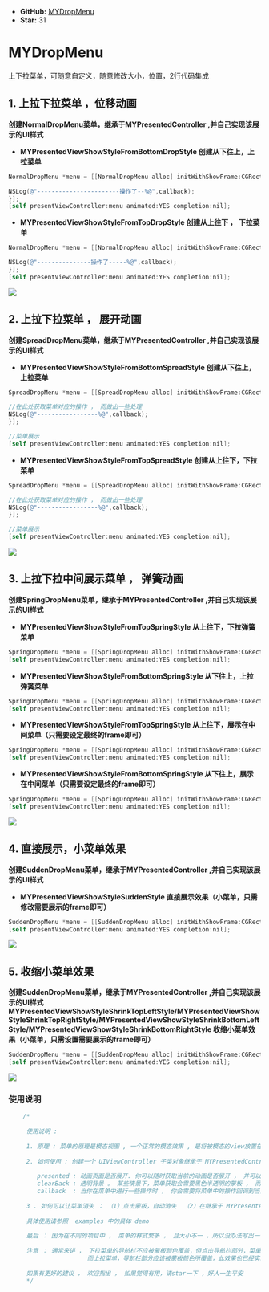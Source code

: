 * **GitHub:** [MYDropMenu](https://github.com/coderMyy/MYDropMenu)
* **Star:** 31 



# MYDropMenu

上下拉菜单，可随意自定义，随意修改大小，位置，2行代码集成

## 1. 上拉下拉菜单 ，位移动画

**创建NormalDropMenu菜单，继承于MYPresentedController ,并自己实现该展示的UI样式**

* **MYPresentedViewShowStyleFromBottomDropStyle  创建从下往上，上拉菜单**

```objective-c
NormalDropMenu *menu = [[NormalDropMenu alloc] initWithShowFrame:CGRectMake(0, [UIScreen mainScreen].bounds.size.height - 320, [UIScreen mainScreen].bounds.size.width, 320) ShowStyle:MYPresentedViewShowStyleFromBottomDropStyle callback:^(id callback) {

NSLog(@"-----------------------操作了--%@",callback);
}];
[self presentViewController:menu animated:YES completion:nil];
```


* **MYPresentedViewShowStyleFromTopDropStyle 创建从上往下 ， 下拉菜单**

```objective-c
NormalDropMenu *menu = [[NormalDropMenu alloc] initWithShowFrame:CGRectMake(0, 64, [UIScreen mainScreen].bounds.size.width, 320) ShowStyle:MYPresentedViewShowStyleFromTopDropStyle callback:^(id callback) {

NSLog(@"---------------操作了-----%@",callback);
}];
[self presentViewController:menu animated:YES completion:nil];
```
![](http://upload-images.jianshu.io/upload_images/2648731-624c1ad536f88ba7.gif?imageMogr2/auto-orient/strip)





## 2. 上拉下拉菜单 ， 展开动画

**创建SpreadDropMenu菜单，继承于MYPresentedController ,并自己实现该展示的UI样式**

* **MYPresentedViewShowStyleFromBottomSpreadStyle 创建从下往上， 上拉菜单**

```objective-c
SpreadDropMenu *menu = [[SpreadDropMenu alloc] initWithShowFrame:CGRectMake(0, [UIScreen mainScreen].bounds.size.height - 300, [UIScreen mainScreen].bounds.size.width, 300) ShowStyle:MYPresentedViewShowStyleFromBottomSpreadStyle callback:^(id callback) {

//在此处获取菜单对应的操作 ， 而做出一些处理
NSLog(@"-----------------%@",callback);
}];

//菜单展示
[self presentViewController:menu animated:YES completion:nil];
```


* **MYPresentedViewShowStyleFromTopSpreadStyle 创建从上往下，下拉菜单**

```objective-c
SpreadDropMenu *menu = [[SpreadDropMenu alloc] initWithShowFrame:CGRectMake(0,64, [UIScreen mainScreen].bounds.size.width, 300) ShowStyle:MYPresentedViewShowStyleFromTopSpreadStyle callback:^(id callback) {

//在此处获取菜单对应的操作 ， 而做出一些处理
NSLog(@"-----------------%@",callback);
}];

//菜单展示
[self presentViewController:menu animated:YES completion:nil];
```
![](http://upload-images.jianshu.io/upload_images/2648731-4db654b3e4a1c839.gif?imageMogr2/auto-orient/strip)





## 3. 上拉下拉中间展示菜单 ， 弹簧动画

 **创建SpringDropMenu菜单，继承于MYPresentedController ,并自己实现该展示的UI样式**


* **MYPresentedViewShowStyleFromTopSpringStyle 从上往下，下拉弹簧菜单**

```objective-c
SpringDropMenu *menu = [[SpringDropMenu alloc] initWithShowFrame:CGRectMake(0, 64, [UIScreen mainScreen].bounds.size.width, 300) ShowStyle:MYPresentedViewShowStyleFromTopSpringStyle callback:nil];
[self presentViewController:menu animated:YES completion:nil];
```



* **MYPresentedViewShowStyleFromBottomSpringStyle 从下往上，上拉弹簧菜单**

```objective-c
SpringDropMenu *menu = [[SpringDropMenu alloc] initWithShowFrame:CGRectMake(0, [UIScreen mainScreen].bounds.size.height - 300, [UIScreen mainScreen].bounds.size.width, 300) ShowStyle:MYPresentedViewShowStyleFromBottomSpringStyle callback:nil];
[self presentViewController:menu animated:YES completion:nil];
```



* **MYPresentedViewShowStyleFromTopSpringStyle 从上往下，展示在中间菜单（只需要设定最终的frame即可）**

```objective-c
SpringDropMenu *menu = [[SpringDropMenu alloc] initWithShowFrame:CGRectMake(([UIScreen mainScreen].bounds.size.width - 300)*0.5, ([UIScreen mainScreen].bounds.size.height - 300)*0.5, 300, 300) ShowStyle:MYPresentedViewShowStyleFromTopSpringStyle callback:nil];
[self presentViewController:menu animated:YES completion:nil];
```



* **MYPresentedViewShowStyleFromBottomSpringStyle 从下往上，展示在中间菜单（只需要设定最终的frame即可）**

```objective-c
SpringDropMenu *menu = [[SpringDropMenu alloc] initWithShowFrame:CGRectMake(([UIScreen mainScreen].bounds.size.width - 300)*0.5, ([UIScreen mainScreen].bounds.size.height - 300)*0.5, 300, 300) ShowStyle:MYPresentedViewShowStyleFromBottomSpringStyle callback:nil];
[self presentViewController:menu animated:YES completion:nil];
```

![](http://upload-images.jianshu.io/upload_images/2648731-57c7d9acb90ed995.gif?imageMogr2/auto-orient/strip)



## 4. 直接展示，小菜单效果

**创建SuddenDropMenu菜单，继承于MYPresentedController ,并自己实现该展示的UI样式**



* **MYPresentedViewShowStyleSuddenStyle 直接展示效果（小菜单，只需修改需要展示的frame即可）**

```objective-c
SuddenDropMenu *menu = [[SuddenDropMenu alloc] initWithShowFrame:CGRectMake(0, 200, [UIScreen mainScreen].bounds.size.width, 300) ShowStyle:MYPresentedViewShowStyleSuddenStyle callback:nil];
[self presentViewController:menu animated:YES completion:nil];
```

![](http://upload-images.jianshu.io/upload_images/2648731-2d691a6bc69be92e.gif?imageMogr2/auto-orient/strip)



## 5. 收缩小菜单效果

 **创建SuddenDropMenu菜单，继承于MYPresentedController ,并自己实现该展示的UI样式**
**MYPresentedViewShowStyleShrinkTopLeftStyle/MYPresentedViewShowStyleShrinkTopRightStyle/MYPresentedViewShowStyleShrinkBottomLeftStyle/MYPresentedViewShowStyleShrinkBottomRightStyle 收缩小菜单效果（小菜单，只需设置需要展示的frame即可）**

```objective-c
SuddenDropMenu *menu = [[SuddenDropMenu alloc] initWithShowFrame:CGRectMake(0, 200, [UIScreen mainScreen].bounds.size.width, 300) ShowStyle:MYPresentedViewShowStyleShrinkTopLeftStyle callback:nil];
[self presentViewController:menu animated:YES completion:nil];
```

![](http://upload-images.jianshu.io/upload_images/2648731-d8a06eed5de6c5bf.gif?imageMogr2/auto-orient/strip)





### 使用说明

```objective-c
    /*
     
     使用说明 : 
     
     1. 原理 : 菜单的原理是模态视图 , 一个正常的模态效果 , 是将被模态的view放置在一个模态的容器中 , 并通过manager实现动画 . 咱们通过自定义被模态的view的大小和手动使用manager实现自己想要的动画.
     
     2. 如何使用 : 创建一个 UIViewController 子类对象继承于 MYPresentedController ,MYPresentedController即为被模态视图 , MYPresentedController 有 presented , clearBack , callback 3个属性 ，且都为public属性，所以你创建的子类控制器，会拥有这三个属性。
        
        presented : 动画页面是否展开. 你可以随时获取当前的动画是否展开 ， 并可以利用该属性做其他的一些逻辑操作
        clearBack : 透明背景 。 某些情景下，菜单获取会需要黑色半透明的蒙板 ， 而有的情况不需要 ， 你可以通过设置是否需要透明背景，来控制蒙板颜色
        callback  : 当你在菜单中进行一些操作时 ， 你会需要将菜单中的操作回调到当前控制器中 ， 并进行一些逻辑处理，所以你只需要实现callback block ， 即可回调出相应的操作 。 该block有一个参数 ， 且为 id 类型，适用于各种情况。
     
     3 . 如何可以让菜单消失 ： （1）点击蒙板，自动消失  （2）在继承于 MYPresentedController 的菜单控制器中调用 [self dismiss..]方法，也可以手动收回菜单
     
     具体使用请参照  examples 中的具体 demo
     
     最后 ： 因为在不同的项目中 ， 菜单的样式繁多 ， 且大小不一 ，所以没办法写出一个万能且通用的菜单 ， 不过此菜单已经实现了一个整体的模板 ， 你只需根据不同情况，做不同的布局即可。
     
     注意 ： 通常来讲 ， 下拉菜单的导航栏不应被蒙板颜色覆盖，但点击导航栏部分，菜单依旧应该消失，此效果已经实现。
                      而上拉菜单，导航栏部分应该被蒙板颜色所覆盖，此效果也已经实现 。 
     
     如果有更好的建议 ， 欢迎指出 ， 如果觉得有用，请star一下 ，好人一生平安
     */
```
